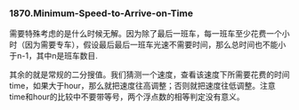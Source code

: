 ### 1870.Minimum-Speed-to-Arrive-on-Time

需要特殊考虑的是什么时候无解。因为除了最后一班车，每一班车至少花费一个小时（因为需要专车），假设最后最后一班车光速不需要时间，那么总时间也不能小于n-1，其中n是班车数目.

其余的就是常规的二分搜值。我们猜测一个速度，查看该速度下所需要花费的时间time，如果大于hour，那么就把速度往高调整；否则就把速度往低调整。注意time和hour的比较中不要带等号，两个浮点数的相等判定没有意义。
